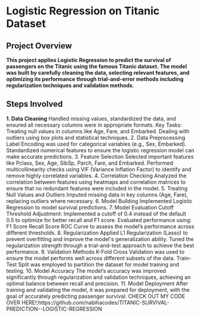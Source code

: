 
<h1>Logistic Regression on Titanic Dataset</h1>
<h2>Project Overview</h2>
<b>This project applies Logistic Regression to predict the survival of passengers on the Titanic using the famous Titanic dataset. The model was built by carefully cleaning the data, selecting relevant features, and optimizing its performance through trial-and-error methods including regularization techniques and validation methods.</b>

<h2>Steps Involved</h2>
<b>1. Data Cleaning</b>
Handled missing values, standardized the data, and ensured all necessary columns were in appropriate formats.
Key Tasks:
Treating null values in columns like Age, Fare, and Embarked.
Dealing with outliers using box plots and statistical techniques.
2. Data Preprocessing
Label Encoding was used for categorical variables (e.g., Sex, Embarked).
Standardized numerical features to ensure the logistic regression model can make accurate predictions.
3. Feature Selection
Selected important features like Pclass, Sex, Age, SibSp, Parch, Fare, and Embarked.
Performed multicollinearity checks using VIF (Variance Inflation Factor) to identify and remove highly correlated variables.
4. Correlation Checking
Analyzed the correlation between features using heatmaps and correlation matrices to ensure that no redundant features were included in the model.
5. Treating Null Values and Outliers
Imputed missing data in key columns (Age, Fare), replacing outliers where necessary.
6. Model Building
Implemented Logistic Regression to model survival predictions.
7. Model Evaluation
Cutoff Threshold Adjustment: Implemented a cutoff of 0.4 instead of the default 0.5 to optimize for better recall and F1 score.
Evaluated performance using:
F1 Score
Recall Score
ROC Curve to assess the model’s performance across different thresholds.
8. Regularization
Applied L1 Regularization (Lasso) to prevent overfitting and improve the model's generalization ability.
Tuned the regularization strength through a trial-and-test approach to achieve the best performance.
9. Validation Methods
K-Fold Cross Validation was used to ensure the model performs well across different subsets of the data.
Train-Test Split was employed to partition the dataset for model training and testing.
10. Model Accuracy
The model’s accuracy was improved significantly through regularization and validation techniques, achieving an optimal balance between recall and precision.
11. Model Deployment
After training and validating the model, it was prepared for deployment, with the goal of accurately predicting passenger survival.
CHECK OUT MY CODE OVER HERE!:https://github.com/nabihacodes/TITANIC-SURVIVAL-PREDICTION--LOGISTIC-REGRESSION
